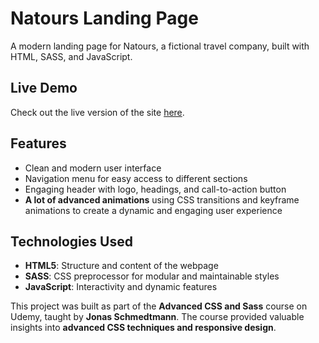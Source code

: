 # Natours Landing Page

A modern landing page for Natours, a fictional travel company, built with HTML, SASS, and JavaScript.

## Live Demo

Check out the live version of the site [here](https://natours-landing-webpage.netlify.app/#).

## Features

- Clean and modern user interface
- Navigation menu for easy access to different sections
- Engaging header with logo, headings, and call-to-action button
- **A lot of advanced animations** using CSS transitions and keyframe animations to create a dynamic and engaging user experience
  
## Technologies Used

- **HTML5**: Structure and content of the webpage
- **SASS**: CSS preprocessor for modular and maintainable styles
- **JavaScript**: Interactivity and dynamic features
  
This project was built as part of the **Advanced CSS and Sass** course on Udemy, taught by **Jonas Schmedtmann**. The course provided valuable insights into **advanced CSS techniques and responsive design**.
